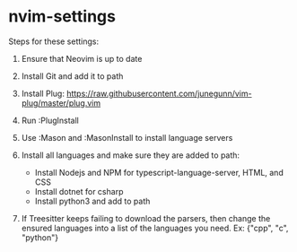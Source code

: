 # nvim-settings

Steps for these settings:

1. Ensure that Neovim is up to date

2. Install Git and add it to path 

3. Install Plug: https://raw.githubusercontent.com/junegunn/vim-plug/master/plug.vim

4. Run :PlugInstall

5. Use :Mason and :MasonInstall to install language servers

6. Install all languages and make sure they are added to path:
   * Install Nodejs and NPM for typescript-language-server, HTML, and CSS
   * Install dotnet for csharp
   * Install python3 and add to path

7. If Treesitter keeps failing to download the parsers, then change the ensured
   languages into a list of the languages you need. Ex: {"cpp", "c", "python"}
